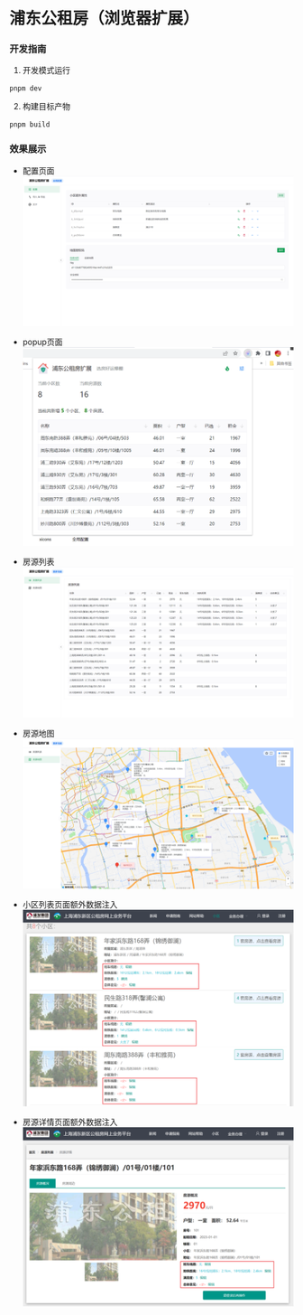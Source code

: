 # 浦东公租房（浏览器扩展）

### 开发指南

1. 开发模式运行

```
pnpm dev
```

2. 构建目标产物

```
pnpm build
```

### 效果展示

- 配置页面
![配置页面](docs/screenshots/options-config.png)

- popup页面
![配置页面](docs/screenshots/popup.png)

- 房源列表
![房源列表](docs/screenshots/action-house-listings.png)

- 房源地图
![房源列表](docs/screenshots/action-house-map.png)

- 小区列表页面额外数据注入
![小区列表页面额外数据注入](docs/screenshots/project-list-inject.png)

- 房源详情页面额外数据注入
![小区列表页面额外数据注入](docs/screenshots/house-detail-inject.png)
